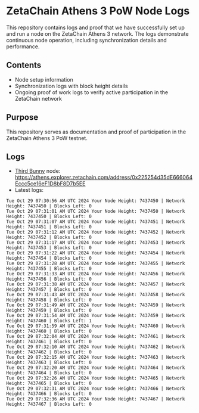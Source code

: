 # ZetaChain Athens 3 PoW Node Logs
This repository contains logs and proof that we have successfully set up and run a node on the ZetaChain Athens 3 network. The logs demonstrate continuous node operation, including synchronization details and performance.

## Contents
- Node setup information
- Synchronization logs with block height details
- Ongoing proof of work logs to verify active participation in the ZetaChain network

## Purpose
This repository serves as documentation and proof of participation in the ZetaChain Athens 3 PoW testnet.

## Logs

- [Third Bunny](https://thirdbunny.xyz/) node: https://athens.explorer.zetachain.com/address/0x225254d35dE666064Eccc5ce16eF1D8bF8D7b5EE
- Latest logs:
```
Tue Oct 29 07:30:56 AM UTC 2024 Your Node Height: 7437450 | Network Height: 7437450 | Blocks Left: 0
Tue Oct 29 07:31:01 AM UTC 2024 Your Node Height: 7437450 | Network Height: 7437450 | Blocks Left: 0
Tue Oct 29 07:31:07 AM UTC 2024 Your Node Height: 7437451 | Network Height: 7437451 | Blocks Left: 0
Tue Oct 29 07:31:12 AM UTC 2024 Your Node Height: 7437452 | Network Height: 7437452 | Blocks Left: 0
Tue Oct 29 07:31:17 AM UTC 2024 Your Node Height: 7437453 | Network Height: 7437453 | Blocks Left: 0
Tue Oct 29 07:31:22 AM UTC 2024 Your Node Height: 7437454 | Network Height: 7437454 | Blocks Left: 0
Tue Oct 29 07:31:28 AM UTC 2024 Your Node Height: 7437455 | Network Height: 7437455 | Blocks Left: 0
Tue Oct 29 07:31:33 AM UTC 2024 Your Node Height: 7437456 | Network Height: 7437456 | Blocks Left: 0
Tue Oct 29 07:31:38 AM UTC 2024 Your Node Height: 7437457 | Network Height: 7437457 | Blocks Left: 0
Tue Oct 29 07:31:43 AM UTC 2024 Your Node Height: 7437458 | Network Height: 7437458 | Blocks Left: 0
Tue Oct 29 07:31:49 AM UTC 2024 Your Node Height: 7437459 | Network Height: 7437459 | Blocks Left: 0
Tue Oct 29 07:31:54 AM UTC 2024 Your Node Height: 7437459 | Network Height: 7437460 | Blocks Left: 1
Tue Oct 29 07:31:59 AM UTC 2024 Your Node Height: 7437460 | Network Height: 7437460 | Blocks Left: 0
Tue Oct 29 07:32:04 AM UTC 2024 Your Node Height: 7437461 | Network Height: 7437461 | Blocks Left: 0
Tue Oct 29 07:32:10 AM UTC 2024 Your Node Height: 7437462 | Network Height: 7437462 | Blocks Left: 0
Tue Oct 29 07:32:15 AM UTC 2024 Your Node Height: 7437463 | Network Height: 7437463 | Blocks Left: 0
Tue Oct 29 07:32:20 AM UTC 2024 Your Node Height: 7437464 | Network Height: 7437464 | Blocks Left: 0
Tue Oct 29 07:32:26 AM UTC 2024 Your Node Height: 7437465 | Network Height: 7437465 | Blocks Left: 0
Tue Oct 29 07:32:31 AM UTC 2024 Your Node Height: 7437466 | Network Height: 7437466 | Blocks Left: 0
Tue Oct 29 07:32:36 AM UTC 2024 Your Node Height: 7437467 | Network Height: 7437467 | Blocks Left: 0
```
